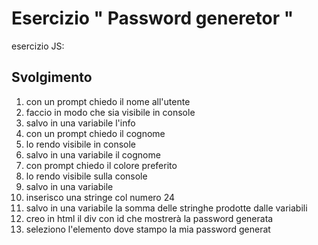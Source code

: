 Esercizio " Password generetor "
===
esercizio JS: 
## Svolgimento

1. con un prompt chiedo il nome all'utente
2. faccio in modo che sia visibile in console
3. salvo in una variabile l'info
4. con un prompt chiedo il cognome
5. lo rendo visibile in console
6. salvo in una variabile il cognome
7. con prompt chiedo il colore preferito
8. lo rendo visibile sulla console
9. salvo in una variabile
10. inserisco una stringe col numero 24
11. salvo in una variabile la somma delle stringhe prodotte dalle variabili 
12. creo in html il div con id che mostrerà la password generata
13. seleziono l'elemento dove stampo la mia password generat